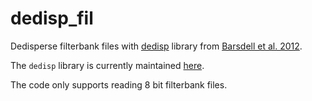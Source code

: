 # dedisp_fil
Dedisperse filterbank files with [dedisp](https://code.google.com/archive/p/dedisp/) library from [Barsdell et al. 2012](https://ui.adsabs.harvard.edu/abs/2012MNRAS.422..379B/abstract).

The `dedisp` library is currently maintained [here](https://github.com/ajameson/dedisp).

The code only supports reading 8 bit filterbank files.
